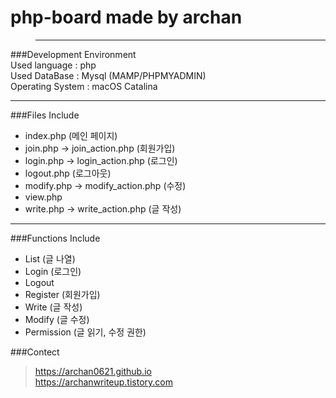 # php-board made by archan
> ***
###Development Environment<br>
Used language : php<br>
Used DataBase : Mysql (MAMP/PHPMYADMIN)<br>
Operating System : macOS Catalina<br>
***
###Files Include 
* index.php (메인 페이지)
* join.php -> join_action.php (회원가입)
* login.php -> login_action.php (로그인)
* logout.php (로그아웃)
* modify.php -> modify_action.php (수정)
* view.php
* write.php -> write_action.php (글 작성)
***
###Functions Include
* List (글 나열)
* Login (로그인)
* Logout
* Register (회원가입)
* Write (글 작성)
* Modify (글 수정)
* Permission (글 읽기, 수정 권한)

###Contect
>https://archan0621.github.io<br>
>https://archanwriteup.tistory.com
